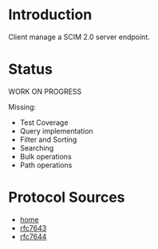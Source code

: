 # Introduction
Client manage a SCIM 2.0 server endpoint.

# Status
WORK ON PROGRESS

Missing:
 - Test Coverage
 - Query implementation
 - Filter and Sorting
 - Searching
 - Bulk operations
 - Path operations
    

# Protocol Sources
 - [home](http://www.simplecloud.info/)
 - [rfc7643](https://tools.ietf.org/html/rfc7643)
 - [rfc7644](https://tools.ietf.org/html/rfc7644)